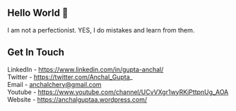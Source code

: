 ## Hello World 👋

I am not a perfectionist. YES, I do mistakes and learn from them. 

## Get In Touch 

LinkedIn - https://www.linkedin.com/in/gupta-anchal/ <br />
Twitter - https://twitter.com/Anchal_Gupta_ <br />
Email - anchalchery@gmail.com <br />
Youtube - https://www.youtube.com/channel/UCvVXgr1wyRKjPttpnUg_AOA
Website - https://anchalguptaa.wordpress.com/
